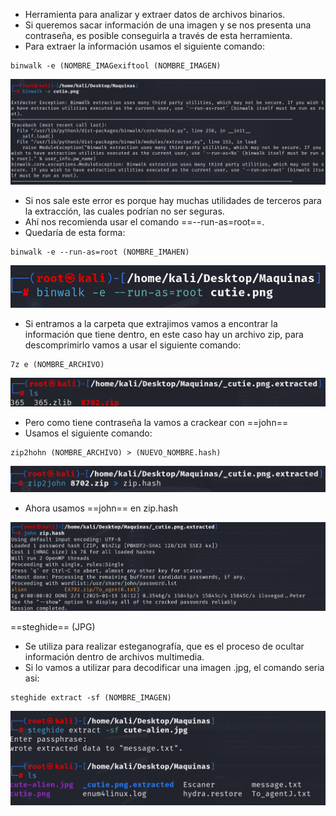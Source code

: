 - Herramienta para analizar y extraer datos de archivos binarios.
- Si queremos sacar información de una imagen y se nos presenta una contraseña, es posible conseguirla a través de esta herramienta.
- Para extraer la información usamos el siguiente comando:
```
binwalk -e (NOMBRE_IMAGexiftool (NOMBRE_IMAGEN)
```

![](../Imagenes/Pasted%20image%2020250119175437.png)

- Si nos sale este error es porque hay muchas utilidades de terceros para la extracción, las cuales podrían no ser seguras.
- Ahí nos recomienda usar el comando ==--run-as=root==.
- Quedaría de esta forma:
```
binwalk -e --run-as=root (NOMBRE_IMAHEN)
```

![](../Imagenes/Pasted%20image%2020250119175727.png)

- Si entramos a la carpeta que extrajimos vamos a encontrar la información que tiene dentro, en este caso hay un archivo zip, para descomprimirlo vamos a usar el siguiente comando:
```
7z e (NOMBRE_ARCHIVO)
```

![](../Imagenes/Pasted%20image%2020250119180320.png)

- Pero como tiene contraseña la vamos a crackear con ==john==
- Usamos el siguiente comando:
```
zip2hohn (NOMBRE_ARCHIVO) > (NUEVO_NOMBRE.hash)
```

![](../Imagenes/Pasted%20image%2020250119181320.png)

- Ahora usamos ==john== en zip.hash

![](../Imagenes/Pasted%20image%2020250119181332.png)



==steghide== (JPG)
- Se utiliza para realizar esteganografía, que es el proceso de ocultar información dentro de archivos multimedia.
- Si lo vamos a utilizar para decodificar una imagen .jpg, el comando seria asi:
```
steghide extract -sf (NOMBRE_IMAGEN)
```

![](../Imagenes/Pasted%20image%2020250119182134.png)

